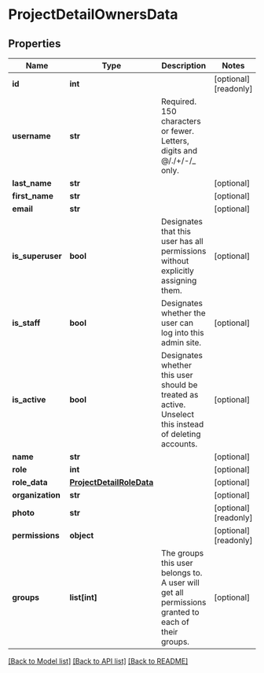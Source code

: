 # ProjectDetailOwnersData

## Properties
Name | Type | Description | Notes
------------ | ------------- | ------------- | -------------
**id** | **int** |  | [optional] [readonly] 
**username** | **str** | Required. 150 characters or fewer. Letters, digits and @/./+/-/_ only. | 
**last_name** | **str** |  | [optional] 
**first_name** | **str** |  | [optional] 
**email** | **str** |  | [optional] 
**is_superuser** | **bool** | Designates that this user has all permissions without explicitly assigning them. | [optional] 
**is_staff** | **bool** | Designates whether the user can log into this admin site. | [optional] 
**is_active** | **bool** | Designates whether this user should be treated as active. Unselect this instead of deleting accounts. | [optional] 
**name** | **str** |  | [optional] 
**role** | **int** |  | [optional] 
**role_data** | [**ProjectDetailRoleData**](ProjectDetailRoleData.md) |  | [optional] 
**organization** | **str** |  | [optional] 
**photo** | **str** |  | [optional] [readonly] 
**permissions** | **object** |  | [optional] [readonly] 
**groups** | **list[int]** | The groups this user belongs to. A user will get all permissions granted to each of their groups. | [optional] 

[[Back to Model list]](../README.md#documentation-for-models) [[Back to API list]](../README.md#documentation-for-api-endpoints) [[Back to README]](../README.md)


